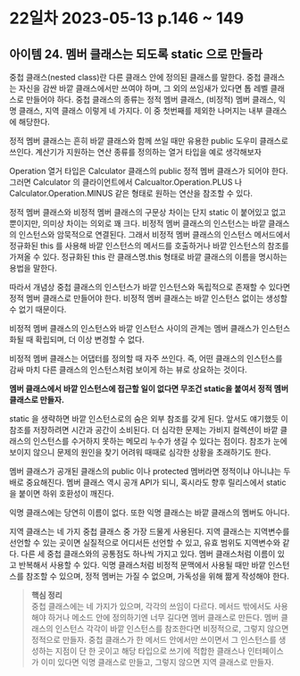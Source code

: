 # 22일차 2023-05-13 p.146 ~  149

## 아이템 24. 멤버 클래스는 되도록 static 으로 만들라

중첩 클래스(nested class)란 다른 클래스 안에 정의된 클래스를 말한다.
중첩 클래스는 자신을 감싼 바깥 클래스에서만 쓰여야 하며, 그 외의 쓰임새가 있다면
톱 레벨 클래스로 만들어야 하다. 중첩 클래스의 종류는 정적 멤버 클래스, (비정적) 멤버 클래스,
익명 클래스, 지역 클래스 이렇게 네 가지다.
이 중 첫번째를 제외한 나머지는 내부 클래스에 해당한다.

정적 멤버 클래스는 흔히 바깥 클래스와 함께 쓰일 때만 유용한 public 도우미 클래스로 쓰인다.
계산기가 지원하는 연산 종류를 정의하는 열거 타입을 예로 생각해보자

Operation 열거 타입은 Calculator 클래스의 public 정적 멤버 클래스가 되어야 한다.
그러면 Calculator 의 클라이언트에서 Calcualtor.Operation.PLUS 나 Calculator.Operation.MINUS 같은
형태로 원하는 연산을 참조할 수 있다.

정적 멤버 클래스와 비정적 멤버 클래스의 구문상 차이는 단지 static 이 붙어있고 없고 뿐이지만,
의미상 차이는 의외로 꽤 크다.
비정적 멤버 클래스의 인스턴스는 바깥 클래스의 인스턴스와 암묵적으로 연결된다.
그래서 비정적 멤버 클래스의 인스턴스 메서드에서 정규화된 this 를 사용해 바깥
인스턴스의 메서드를 호출하거나 바깥 인스턴스의 참조를 가져올 수 있다.
정규화된 this 란 클래스명.this 형태로 바깥 클래스의 이름을 명시하는 용법을 말한다.

따라서 개념상 중첩 클래스의 인스턴스가 바깥 인스턴스와 독립적으로 존재할 수 있다면
정적 멤버 클래스로 만들어야 한다. 비정적 멤버 클래스는 바깥 인스턴스 없이는 
생성할 수 없기 때문이다.

비정적 멤버 클래스의 인스턴스와 바깥 인스턴스 사이의 관계는 멤버 클래스가 인스턴스화될 때 확립되며,
더 이상 변경할 수 없다.

비정적 멤버 클래스는 어댑터를 정의할 때 자주 쓰인다. 즉, 어떤 클래스의 인스턴스를
감싸 마치 다른 클래스의 인스턴스처럼 보이게 하는 뷰로 상요하는 것이다.

**멤버 클래스에서 바깥 인스턴스에 접근할 일이 없다면 무조건 static을 붙여서 정적 멤버 클래스로 만들자.**

static 을 생략하면 바깥 인스턴스로의 숨은 외부 참조를 갖게 된다.
앞서도 얘기했듯 이 참조를 저장하려면 시간과 공간이 소비된다.
더 심각한 문제는 가비지 컬렉션이 바깥 클래스의 인스턴스를 수거하지 못하는 메모리 누수가 생길 수 있다는 점이다.
참조가 눈에 보이지 않으니 문제의 원인을 찾기 어려워 때때로 심각한 상황을 초래하기도 한다.

멤버 클래스가 공개된 클래스의 public 이나 protected 멤버라면 정적이냐 아니냐는 두 배로 중요해진다.
멤버 클래스 역시 공개 API가 되니, 혹시라도 향후 릴리스에서 static 을 붙이면
하위 호환성이 깨진다. 

익명 클래스에는 당연히 이름이 없다. 또한 익명 클래스는 바깥 클래스의 멤버도 아니다.

지역 클래스는 네 가지 중첩 클래스 중 가장 드물게 사용된다. 지역 클래스는 지역변수를 선언할 수 있는 곳이면
실질적으로 어디서든 선언할 수 있고, 유효 범위도 지역변수와 같다.
다른 세 중첩 클래스와의 공통점도 하나씩 가지고 있다. 멤버 클래스처럼 이름이 있고
반복해서 사용할 수 있다. 익명 클래스처럼 비정적 문맥에서 사용될 때만 바깥 인스턴스를 참조할 수 있으며,
정적 멤버는 가질 수 없으며, 가독성을 위해 짦게 작성해야 한다.

> **핵심 정리**
> <br/>
> 중첩 클래스에는 네 가지가 있으며, 각각의 쓰임이 다르다. 메서드 밖에서도 사용해야 하거나
> 메소드 안에 정의하기엔 너무 길다면 멤버 클래스로 만든다. 멤버 클래스의 인스턴스
> 각각이 바깥 인스턴스를 참조한다면 비정적으로, 그렇지 않으면 정적으로 만들자.
> 중첩 클래스가 한 메서드 안에서만 쓰이면서 그 인스턴스를 생성하는 지점이 단 한 곳이고 해당 
> 타입으로 쓰기에 적합한 클래스나 인터페이스가 이미 있다면 익명 클래스로 만들고, 
> 그렇지 않으면 지역 클래스로 만들자.

